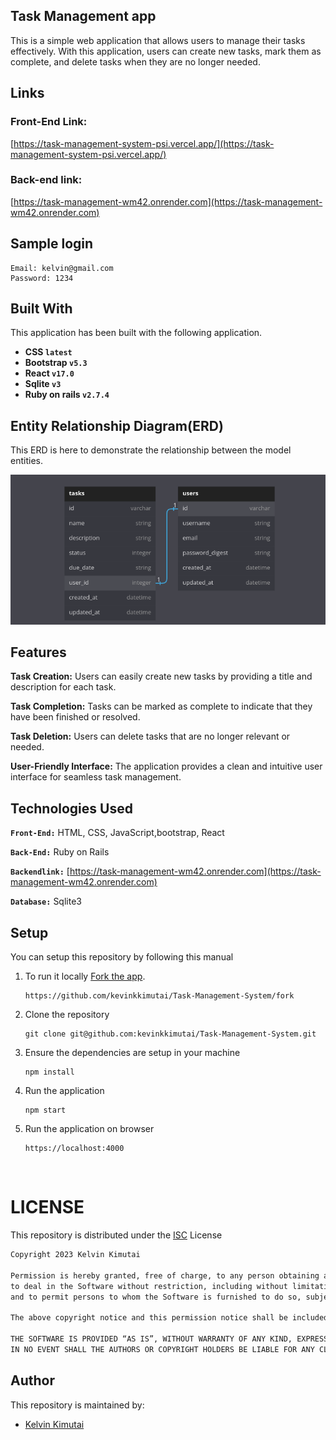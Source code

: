 

## Task Management app
This is a simple web application that allows users to manage their tasks effectively. With this application, users can create new tasks, mark them as complete, and delete tasks when they are no longer needed.

## Links
### Front-End Link:
[https://task-management-system-psi.vercel.app/](https://task-management-system-psi.vercel.app/)

### Back-end link:
[https://task-management-wm42.onrender.com](https://task-management-wm42.onrender.com)
## Sample login
```
Email: kelvin@gmail.com
Password: 1234
```
## Built With
This application has been built with the following application.

- **CSS `latest`**
- **Bootstrap `v5.3`**
- **React `v17.0`**
- **Sqlite `v3`**
- **Ruby on rails `v2.7.4`**

## Entity Relationship Diagram(ERD)
This ERD is here to demonstrate the relationship between the model entities.

<img src="/bddiagram.png" width="1000">


## Features
<b>Task Creation:</b> Users can easily create new tasks by providing a title and description for each task.

<b>Task Completion:</b> Tasks can be marked as complete to indicate that they have been finished or resolved.

<b>Task Deletion:</b> Users can delete tasks that are no longer relevant or needed.

<b>User-Friendly Interface:</b> The application provides a clean and intuitive user interface for seamless task management.

## Technologies Used
**`Front-End:`** HTML, CSS, JavaScript,bootstrap, React

**`Back-End:`** Ruby on Rails

**`Backendlink:`** [https://task-management-wm42.onrender.com](https://task-management-wm42.onrender.com)


**`Database:`** Sqlite3


## Setup
You can setup this repository by following this manual
1. To run it locally [Fork the app](https://github.com/kevinkkimutai/Task-Management-System/fork).  

    ```{shell}
   https://github.com/kevinkkimutai/Task-Management-System/fork
   ```
2. Clone the repository
    ```{shell}
   git clone git@github.com:kevinkkimutai/Task-Management-System.git
   ```
3. Ensure the dependencies are setup in your machine
    ```{shell}
   npm install
   ```
4. Run the application
    ```{shell}
    npm start
    ```
5. Run the application on browser
    ```{shell}
   https://localhost:4000
    ```

<br>

# LICENSE
This repository is distributed under the [ISC](https://choosealicense.com/licenses/isc/) License

```markdown
Copyright 2023 Kelvin Kimutai

Permission is hereby granted, free of charge, to any person obtaining a copy of this software and associated documentation files (the “Software”), 
to deal in the Software without restriction, including without limitation the rights to use, copy, modify, merge, publish, distribute, sublicense, and/or sell copies of the Software, 
and to permit persons to whom the Software is furnished to do so, subject to the following conditions:

The above copyright notice and this permission notice shall be included in all copies or substantial portions of the Software.

THE SOFTWARE IS PROVIDED “AS IS”, WITHOUT WARRANTY OF ANY KIND, EXPRESS OR IMPLIED, INCLUDING BUT NOT LIMITED TO THE WARRANTIES OF MERCHANTABILITY, FITNESS FOR A PARTICULAR PURPOSE AND NONINFRINGEMENT. 
IN NO EVENT SHALL THE AUTHORS OR COPYRIGHT HOLDERS BE LIABLE FOR ANY CLAIM, DAMAGES OR OTHER LIABILITY, WHETHER IN AN ACTION OF CONTRACT, TORT OR OTHERWISE, ARISING FROM, OUT OF OR IN CONNECTION WITH THE SOFTWARE OR THE USE OR OTHER DEALINGS IN THE SOFTWARE.
```

## Author
This repository is maintained by:

- [Kelvin Kimutai](https://www.github.com/kevinkkimutai) 